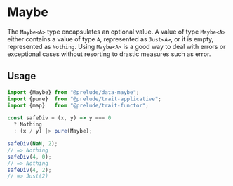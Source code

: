 # Maybe

The `Maybe<A>` type encapsulates an optional value. A value of type `Maybe<A>`
either contains a value of type `A`, represented as `Just<A>`, or it is
empty, represented as `Nothing`. Using `Maybe<A>` is a good way to deal with
errors or exceptional cases without resorting to drastic measures such
as error.
 
## Usage

```js
import {Maybe} from "@prelude/data-maybe";
import {pure}  from "@prelude/trait-applicative";
import {map}   from "@prelude/trait-functor";

const safeDiv = (x, y) => y === 0
  ? Nothing
  : (x / y) |> pure(Maybe);

safeDiv(NaN, 2);
// => Nothing
safeDiv(4, 0);
// => Nothing
safeDiv(4, 2);
// => Just(2)
```
